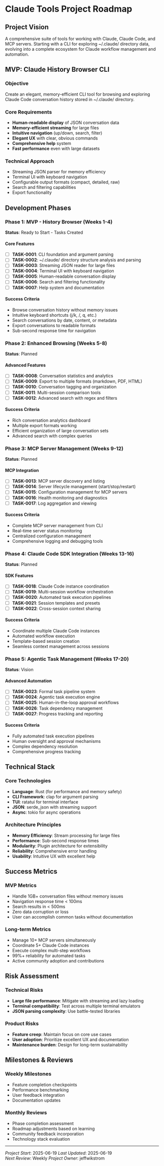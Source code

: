 # Claude Tools Project Roadmap

## Project Vision
A comprehensive suite of tools for working with Claude, Claude Code, and MCP servers. Starting with a CLI for exploring ~/.claude/ directory data, evolving into a complete ecosystem for Claude workflow management and automation.

## MVP: Claude History Browser CLI

### Objective
Create an elegant, memory-efficient CLI tool for browsing and exploring Claude Code conversation history stored in ~/.claude/ directory.

### Core Requirements
- **Human-readable display** of JSON conversation data
- **Memory-efficient streaming** for large files
- **Intuitive navigation** (up/down, search, filter)
- **Elegant UX** with clear, obvious commands
- **Comprehensive help** system
- **Fast performance** even with large datasets

### Technical Approach
- Streaming JSON parser for memory efficiency
- Terminal UI with keyboard navigation
- Configurable output formats (compact, detailed, raw)
- Search and filtering capabilities
- Export functionality

## Development Phases

### Phase 1: MVP - History Browser (Weeks 1-4)
**Status**: Ready to Start - Tasks Created

#### Core Features
- [ ] **TASK-0001**: CLI foundation and argument parsing
- [ ] **TASK-0002**: ~/.claude/ directory structure analysis and parsing
- [ ] **TASK-0003**: Streaming JSON reader for large files
- [ ] **TASK-0004**: Terminal UI with keyboard navigation
- [ ] **TASK-0005**: Human-readable conversation display
- [ ] **TASK-0006**: Search and filtering functionality
- [ ] **TASK-0007**: Help system and documentation

#### Success Criteria
- Browse conversation history without memory issues
- Intuitive keyboard shortcuts (j/k, /, q, etc.)
- Search conversations by date, content, or metadata
- Export conversations to readable formats
- Sub-second response time for navigation

### Phase 2: Enhanced Browsing (Weeks 5-8)
**Status**: Planned

#### Advanced Features  
- [ ] **TASK-0008**: Conversation statistics and analytics
- [ ] **TASK-0009**: Export to multiple formats (markdown, PDF, HTML)
- [ ] **TASK-0010**: Conversation tagging and organization
- [ ] **TASK-0011**: Multi-session comparison tools
- [ ] **TASK-0012**: Advanced search with regex and filters

#### Success Criteria
- Rich conversation analytics dashboard
- Multiple export formats working
- Efficient organization of large conversation sets
- Advanced search with complex queries

### Phase 3: MCP Server Management (Weeks 9-12)
**Status**: Planned

#### MCP Integration
- [ ] **TASK-0013**: MCP server discovery and listing
- [ ] **TASK-0014**: Server lifecycle management (start/stop/restart)
- [ ] **TASK-0015**: Configuration management for MCP servers
- [ ] **TASK-0016**: Health monitoring and diagnostics
- [ ] **TASK-0017**: Log aggregation and viewing

#### Success Criteria
- Complete MCP server management from CLI
- Real-time server status monitoring
- Centralized configuration management
- Comprehensive logging and debugging tools

### Phase 4: Claude Code SDK Integration (Weeks 13-16)
**Status**: Planned

#### SDK Features
- [ ] **TASK-0018**: Claude Code instance coordination
- [ ] **TASK-0019**: Multi-session workflow orchestration
- [ ] **TASK-0020**: Automated task execution pipelines
- [ ] **TASK-0021**: Session templates and presets
- [ ] **TASK-0022**: Cross-session context sharing

#### Success Criteria
- Coordinate multiple Claude Code instances
- Automated workflow execution
- Template-based session creation
- Seamless context management across sessions

### Phase 5: Agentic Task Management (Weeks 17-20)  
**Status**: Vision

#### Advanced Automation
- [ ] **TASK-0023**: Formal task pipeline system
- [ ] **TASK-0024**: Agentic task execution engine
- [ ] **TASK-0025**: Human-in-the-loop approval workflows  
- [ ] **TASK-0026**: Task dependency management
- [ ] **TASK-0027**: Progress tracking and reporting

#### Success Criteria
- Fully automated task execution pipelines
- Human oversight and approval mechanisms
- Complex dependency resolution
- Comprehensive progress tracking

## Technical Stack

### Core Technologies
- **Language**: Rust (for performance and memory safety)
- **CLI Framework**: clap for argument parsing
- **TUI**: ratatui for terminal interface
- **JSON**: serde_json with streaming support
- **Async**: tokio for async operations

### Architecture Principles
- **Memory Efficiency**: Stream processing for large files
- **Performance**: Sub-second response times
- **Modularity**: Plugin architecture for extensibility
- **Reliability**: Comprehensive error handling
- **Usability**: Intuitive UX with excellent help

## Success Metrics

### MVP Metrics
- Handle 1GB+ conversation files without memory issues
- Navigation response time < 100ms
- Search results in < 500ms
- Zero data corruption or loss
- User can accomplish common tasks without documentation

### Long-term Metrics
- Manage 10+ MCP servers simultaneously
- Coordinate 5+ Claude Code instances
- Execute complex multi-step workflows
- 99%+ reliability for automated tasks
- Active community adoption and contributions

## Risk Assessment

### Technical Risks
- **Large file performance**: Mitigate with streaming and lazy loading
- **Terminal compatibility**: Test across multiple terminal emulators
- **JSON parsing complexity**: Use battle-tested libraries

### Product Risks
- **Feature creep**: Maintain focus on core use cases
- **User adoption**: Prioritize excellent UX and documentation
- **Maintenance burden**: Design for long-term sustainability

## Milestones & Reviews

### Weekly Milestones
- Feature completion checkpoints
- Performance benchmarking
- User feedback integration
- Documentation updates

### Monthly Reviews
- Phase completion assessment
- Roadmap adjustments based on learning
- Community feedback incorporation
- Technology stack evaluation

---

*Project Start*: 2025-06-19
*Last Updated*: 2025-06-19  
*Next Review*: Weekly
*Project Owner*: jeffwikstrom